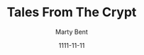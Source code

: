 ---
layout: media
title: Tales From The Crypt
date: 1111-11-11
categories: ['Podcasts']
author: ['Marty Bent']
excerpt: Tales from the Crypt is a podcast hosted by Marty Bent about Bitcoin. Join Marty, Editor in Chief of "the best newsletter in crypto", as he sits down to discuss Bitcoin with interesting people.
external_url: https://itunes.apple.com/us/podcast/tales-from-the-crypt/id1292381204?mt=2
---
